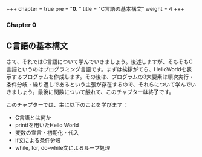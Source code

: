 +++
chapter = true
pre = "<b>0. </b>"
title = "C言語の基本構文"
weight = 4
+++

### Chapter 0

## C言語の基本構文

さて、それではC言語について学んでいきましょう。後述しますが、そもそもC言語というのはプログラミング言語です。まずは挨拶がてら、HelloWorldを表示するプログラムを作成します。その後は、プログラムの3大要素は順次実行・条件分岐・繰り返しであるという主張が存在するので、それらについて学んでいきましょう。最後に関数について触れて、このチャプターは終了です。

このチャプターでは、主に以下のことを学びます：

- C言語とは何か
- printfを用いたHello World
- 変数の宣言・初期化・代入
- if文による条件分岐
- while, for, do-while文によるループ処理
